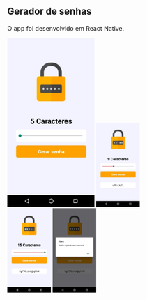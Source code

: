 <h2>Gerador de senhas</h2>

<p>O app foi desenvolvido em React Native.</p>

<div float="left">
	<img src="src/assets/img-3.jpeg" width="200">
	<img src="src/assets/img-2.jpeg" width="100">
</div>

<div float="left">
	<img src="src/assets/img-1.jpeg" width="100">
	<img src="src/assets/img-4.jpeg" width="100">
</div>
